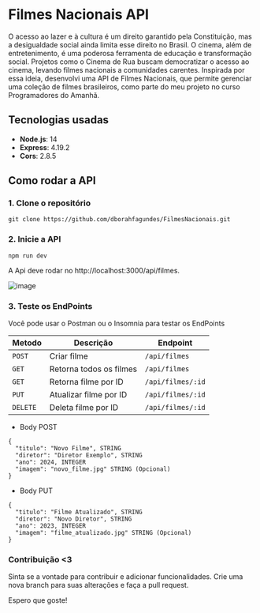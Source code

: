 # Filmes Nacionais API
O acesso ao lazer e à cultura é um direito garantido pela Constituição, mas a desigualdade social ainda limita esse direito no Brasil.
O cinema, além de entretenimento, é uma poderosa ferramenta de educação e transformação social. Projetos como o Cinema de Rua buscam democratizar o acesso ao cinema, levando filmes nacionais a comunidades carentes. 
Inspirada por essa ideia, desenvolvi uma API de Filmes Nacionais, que permite gerenciar uma coleção de filmes brasileiros, como parte do meu projeto no curso Programadores do Amanhã.

## Tecnologias usadas

- **Node.js**: 14
- **Express**: 4.19.2
- **Cors**: 2.8.5

## Como rodar a API

### 1. Clone o repositório
```
git clone https://github.com/dborahfagundes/FilmesNacionais.git
```
### 2. Inicie a API
```
npm run dev
```

A Api deve rodar no http://localhost:3000/api/filmes.

![image](https://github.com/user-attachments/assets/fc7c7d30-5b85-4549-927d-39655802f80b)


### 3. Teste os EndPoints
Você pode usar o Postman ou o Insomnia para testar os EndPoints

Metodo| Descrição | Endpoint
---|---|---
`POST`| Criar filme | `/api/filmes`
`GET`| Retorna todos os filmes| `/api/filmes`
`GET`| Retorna filme por ID| `/api/filmes/:id`
`PUT`| Atualizar filme por ID| `/api/filmes/:id`
`DELETE`| Deleta filme por ID| `/api/filmes/:id`

* Body POST
```
{
  "titulo": "Novo Filme", STRING
  "diretor": "Diretor Exemplo", STRING
  "ano": 2024, INTEGER
  "imagem": "novo_filme.jpg" STRING (Opcional)
}
```

* Body PUT
```
{
  "titulo": "Filme Atualizado", STRING
  "diretor": "Novo Diretor", STRING
  "ano": 2023, INTEGER
  "imagem": "filme_atualizado.jpg" STRING (Opcional)
}
```

### Contribuição <3

Sinta se a vontade para contribuir e adicionar funcionalidades. Crie uma nova branch para suas alterações e faça a pull request.

Espero que goste!
